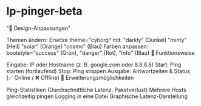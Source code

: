 # Ip-pinger-beta
"🎨 Design-Anpassungen"

Themen ändern: Ersetze theme="cyborg" mit:
"darkly" (Dunkel)
"minty" (Hell)
"solar" (Orange)
"cosmo" (Blau)
Farben anpassen: bootstyle="success" (Grün), "danger" (Rot), "info" (Blau)
📌 Funktionsweise

Eingabe: IP oder Hostname (z. B. google.com oder 8.8.8.8)
Start: Ping starten (fortlaufend)
Stop: Ping stoppen
Ausgabe: Antwortzeiten & Status (✅ Online / ❌ Offline)
🔹 Erweiterungsmöglichkeiten

Ping-Statistiken (Durchschnittliche Latenz, Paketverlust)
Mehrere Hosts gleichzeitig pingen
Logging in eine Datei
Graphische Latenz-Darstellung
